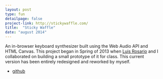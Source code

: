 ```yaml
---
layout: post
type: fun
detailpage: false
project-link: http://stickywaffle.com/
title:  "Sticky Waffle"
date: "august 2014"
---
```


An in-browser keyboard synthesizer built using the Web Audio API and HTML Canvas. This project began in Spring of 2013 when [Luis Rosario][luis] and I collaborated on building a small prototype of it for class. This current version has been entirely redesigned and reworked by myself.

- [github][github]

[github]: https://github.com/bichan17/sticky-waffle
[luis]: http://www.luisrosar.io/
